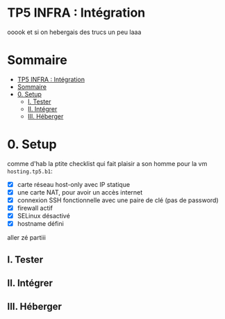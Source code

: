 # TP5 INFRA : Intégration

ooook et si on hebergais des trucs un peu laaa

# Sommaire

- [TP5 INFRA : Intégration](#tp5-infra--intégration)
- [Sommaire](#sommaire)
- [0. Setup](#0-setup)
  - [I. Tester](#i-tester)
  - [II. Intégrer](#ii-intégrer)
  - [III. Héberger](#iii-héberger)

# 0. Setup

comme d'hab la ptite checklist qui fait plaisir a son homme pour la vm `hosting.tp5.b1`:

- [x] carte réseau host-only avec IP statique
- [x] une carte NAT, pour avoir un accès internet
- [x] connexion SSH fonctionnelle avec une paire de clé (pas de password)
- [x] firewall actif
- [x] SELinux désactivé
- [x] hostname défini

aller zé partiii

## I. Tester



## II. Intégrer


## III. Héberger
